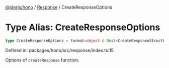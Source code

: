 [@jderjs/hono](../../README.md) / [Response](../README.md) / CreateResponseOptions

# Type Alias: CreateResponseOptions

```ts
type CreateResponseOptions = Format<object & Omit<CreateResponseStructOptions, "status">>;
```

Defined in: packages/hono/src/response/index.ts:15

Options of `createResponse` function.
